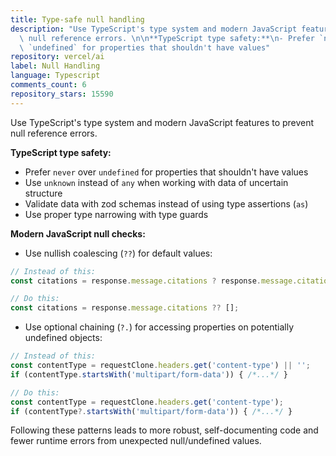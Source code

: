```yaml
---
title: Type-safe null handling
description: "Use TypeScript's type system and modern JavaScript features to prevent\
  \ null reference errors. \n\n**TypeScript type safety:**\n- Prefer `never` over\
  \ `undefined` for properties that shouldn't have values"
repository: vercel/ai
label: Null Handling
language: Typescript
comments_count: 6
repository_stars: 15590
---
```


Use TypeScript's type system and modern JavaScript features to prevent null reference errors. 

**TypeScript type safety:**
- Prefer `never` over `undefined` for properties that shouldn't have values
- Use `unknown` instead of `any` when working with data of uncertain structure
- Validate data with zod schemas instead of using type assertions (`as`)
- Use proper type narrowing with type guards

**Modern JavaScript null checks:**
- Use nullish coalescing (`??`) for default values:
```typescript
// Instead of this:
const citations = response.message.citations ? response.message.citations : [];

// Do this:
const citations = response.message.citations ?? [];
```

- Use optional chaining (`?.`) for accessing properties on potentially undefined objects:
```typescript
// Instead of this:
const contentType = requestClone.headers.get('content-type') || '';
if (contentType.startsWith('multipart/form-data')) { /*...*/ }

// Do this:
const contentType = requestClone.headers.get('content-type');
if (contentType?.startsWith('multipart/form-data')) { /*...*/ }
```

Following these patterns leads to more robust, self-documenting code and fewer runtime errors from unexpected null/undefined values.
